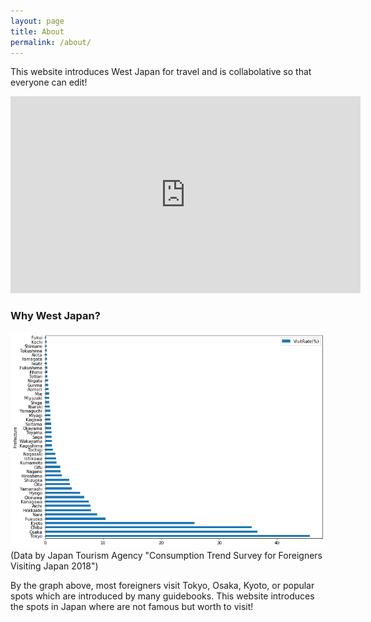 ```yaml
---
layout: page
title: About
permalink: /about/
---
```


This website introduces West Japan for travel and is collabolative so that everyone can edit!

<iframe width="560" height="315" src="https://www.youtube.com/embed/KiwF4R9RQrY" frameborder="0" allow="accelerometer; autoplay; encrypted-media; gyroscope; picture-in-picture" allowfullscreen></iframe>

### Why West Japan?
<img src="https://github.com/alice0619/dh150.github.io/blob/master/visitrate.png?raw=true" alt="Visit Rate (%)" title="Visit Rate by Pref">
(Data by Japan Tourism Agency "Consumption Trend Survey for Foreigners Visiting Japan 2018")

By the graph above, most foreigners visit Tokyo, Osaka, Kyoto, or popular spots which are introduced by many guidebooks. This website introduces the spots in Japan where are not famous but worth to visit!
